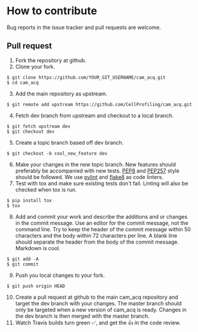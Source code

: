# How to contribute

Bug reports in the issue tracker and pull requests are welcome.

## Pull request
1. Fork the repository at github.
2. Clone your fork.

  ```
  $ git clone https://github.com/YOUR_GIT_USERNAME/cam_acq.git
  $ cd cam_acq
  ```
3. Add the main repository as upstream.

  ```
  $ git remote add upstream https://github.com/CellProfiling/cam_acq.git
  ```
4. Fetch dev branch from upstream and checkout to a local branch.

  ```
  $ git fetch upstream dev
  $ git checkout dev
  ```
5. Create a topic branch based off dev branch.

  ```
  $ git checkout -b cool_new_feature dev
  ```
6. Make your changes in the new topic branch. New features should preferably be accompanied with new tests. [PEP8](https://www.python.org/dev/peps/pep-0008/) and [PEP257](https://www.python.org/dev/peps/pep-0257/) style should be followed. We use [pylint](https://www.pylint.org/) and [flake8](http://flake8.pycqa.org/en/latest/) as code linters.
7. Test with tox and make sure existing tests don't fail. Linting will also be checked when tox is run.

  ```
  $ pip install tox
  $ tox
  ```
8. Add and commit your work and describe the additions and or changes in the commit message. Use an editor for the commit message, not the command line. Try to keep the header of the commit message within 50 characters and the body within 72 characters per line. A blank line should separate the header from the body of the commit message. Markdown is cool.

  ```
  $ git add -A
  $ git commit
  ```
9. Push you local changes to your fork.

  ```
  $ git push origin HEAD
  ```
10. Create a pull request at github to the main cam_acq repository and target the dev branch with your changes. The master branch should only be targeted when a new version of cam_acq is ready. Changes in the dev branch is then merged with the master branch.
11. Watch Travis builds turn green :white_check_mark:, and get the :thumbsup: in the code review.
